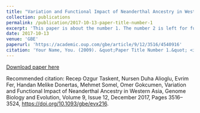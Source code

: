 ```yaml
---
title: "Variation and Functional Impact of Neanderthal Ancestry in Western Asia"
collection: publications
permalink: /publication/2017-10-13-paper-title-number-1
excerpt: 'This paper is about the number 1. The number 2 is left for future work.'
date: 2017-10-13
venue: 'GBE'
paperurl: 'https://academic.oup.com/gbe/article/9/12/3516/4540916'
citation: 'Your Name, You. (2009). &quot;Paper Title Number 1.&quot; <i>Journal 1</i>. 1(1).'
---
```


[Download paper here](https://academic.oup.com/gbe/article/9/12/3516/4540916)

Recommended citation: Recep Ozgur Taskent, Nursen Duha Alioglu, Evrim Fer, Handan Melike Donertas, Mehmet Somel, Omer Gokcumen, Variation and Functional Impact of Neanderthal Ancestry in Western Asia, Genome Biology and Evolution, Volume 9, Issue 12, December 2017, Pages 3516–3524, https://doi.org/10.1093/gbe/evx216.
